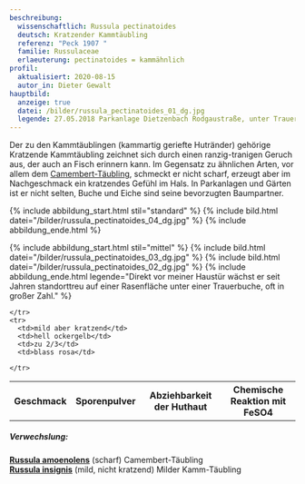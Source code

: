 ```yaml
---
beschreibung:
  wissenschaftlich: Russula pectinatoides
  deutsch: Kratzender Kammtäubling
  referenz: "Peck 1907 "
  familie: Russulaceae
  erlaeuterung: pectinatoides = kammähnlich
profil:
  aktualisiert: 2020-08-15
  autor_in: Dieter Gewalt
hauptbild:
  anzeige: true
  datei: /bilder/russula_pectinatoides_01_dg.jpg
  legende: 27.05.2018 Parkanlage Dietzenbach Rodgaustraße, unter Trauerbuche
---
```

Der zu den Kammtäublingen (kammartig geriefte Hutränder) gehörige Kratzende Kammtäubling zeichnet sich durch einen ranzig-tranigen Geruch aus, der auch an Fisch erinnern kann. Im Gegensatz zu ähnlichen Arten, vor allem dem [Camembert-Täubling](/pilze/russula-amoenolens-camembert-täubling), schmeckt er nicht scharf, erzeugt aber im Nachgeschmack ein kratzendes Gefühl im Hals. In Parkanlagen und Gärten ist er nicht selten, Buche und Eiche sind seine bevorzugten Baumpartner.

{% include abbildung_start.html stil="standard" %}
{% include bild.html datei="/bilder/russula_pectinatoides_04_dg.jpg" %}
{% include abbildung_ende.html %}

{% include abbildung_start.html stil="mittel" %}
{% include bild.html datei="/bilder/russula_pectinatoides_03_dg.jpg" %}
{% include bild.html datei="/bilder/russula_pectinatoides_02_dg.jpg" %}
{% include abbildung_ende.html legende="Direkt vor meiner Haustür wächst er seit Jahren standorttreu auf einer Rasenfläche unter einer Trauerbuche, oft in großer Zahl." %}

<div class="table-responsive">
  <table class="table taeubling">
    <tr>
      <th rowspan="2">Geschmack</th>
      <th rowspan="2">Sporenpulver</th>
      <th rowspan="2">Abziehbarkeit der Huthaut</th>
      <th colspan="3" class="text-center">Chemische Reaktion mit FeSO4</th>
    </tr>
    <tr>
      
      
    </tr>
    <tr>
      <td>mild aber kratzend</td>
      <td>hell ockergelb</td>
      <td>zu 2/3</td>
      <td>blass rosa</td>
       
    </tr>
  </table>
</div>

##### Verwechslung:

**[Russula amoenolens](/pilze/russula-amoenolens-camembert-täubling)** (scharf) Camembert-Täubling  
**[Russula insignis](/pilze/russula-insignis-milder-kammtäubling)** (mild, nicht kratzend) Milder Kamm-Täubling